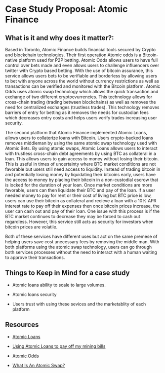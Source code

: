# Case Study Proposal: Atomic Finance

## What is it and why does it matter?:

Based in Toronto, Atomic Finance builds financial tools  secured by Crypto and blockchain technologies. Their first operation Atomic odds is a Bitcoin-native platform used for P2P betting. Atomic Odds allows users to have full control over bets made and even allows users to challenge influencers over twitter with Crypto based betting. With the use of bitcoin assurance, this service allows users bets to be verifiable and borderless by allowing users to bet with anyone across the world without currency restrictions as well as transactions can be verified and monitored with the Bitcoin platform. Atomic Odds uses atomic swap technology which allows the quick transaction and exchange of two different cryptocvurrencies. This technology allows for cross-chain trading (trading between blockchains) as well as removes the need for centralized exchanges (trustless trades). This technology removes barriers of entry for betting as it removes the needs for custodian fees which decreases entry costs and helps users verify trades increasing user security.

The second platform that Atomic Finance implemented Atomic Loans, allows users to collaterize loans with Bitcoin. Users crypto-backed loans removes middleman by using the same atomic swap technology used with Atomic Bets. By using atomic swaps, Atomic Loans allows users to interact with trustless cross-chain debt agreements by using BTC as collateral in a loan. This allows users to gain access to money without losing their bitcoin. This is useful in times of uncertainty where BTC market conditions are not favorable but users still need access to liquidity. Instead of trading bitcoin in and potentially losing money by liquidating their bitcoins early, users have the access to money by placing their bitcoin in a non-custodial escrow that is locked for the duration of your loan. Once market conditions are more favorable, users can then liquidate their BTC and pay of the loan. If a user needed money to pay for rent or their cost of living but BTC price is low, users can use their bitcoin as collateral and recieve a loan with a 10% APR interest rate to pay off their expenses then once bitcoin prices increase, the user can cash out and pay of their loan. One issue with this process is if the BTC market continues to decrease they may be forced to cash out regardless. However, this service still acts as security for investors when bitcoin prices are volatile.

Both of these services have different uses but act on the same premese of helping users save cost unecessary fees by removing the middle man. With both platforms using the atomic swap technology, users can go through both services processes without the need to interact with a human waiting to approve their transactions.

## Things to Keep in Mind for a case study

* Atomic loans ability to scale to large volumes.

* Atomic loans security

* Users trust with using these sevices and the marketablity of each platform

## Resources

* [Atomic Loans](https://atomic.loans/)

* [Using Atomic Loans to pay off my mining bills](https://atomic.loans/blog/using-atomic-loans-to-pay-off-my-mining-bills/)

* [Atomic Odds](https://atomic.finance/odds/)

* [What Is An Atomic Swap?](https://medium.com/the-capital/what-is-an-atomic-swap-5b5db0242c66)
